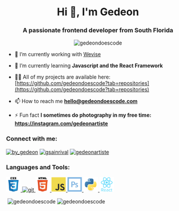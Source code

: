 <h1 align="center">Hi 👋, I'm Gedeon</h1>
<h3 align="center">A passionate frontend developer from South Florida</h3>

<p align="center" padding="10px"> <img src="https://komarev.com/ghpvc/?username=gedeondoescode&label=Profile%20views&color=0e75b6&style=flat" alt="gedeondoescode" /> </p>

- 🔭 I’m currently working with [Wevise](https://www.wevise.org/)

- 🌱 I’m currently learning **Javascript and the React Framework**

- 👨‍💻 All of my projects are available here: [https://github.com/gedeondoescode?tab=repositories](https://github.com/gedeondoescode?tab=repositories)

- 📫 How to reach me **[hello@gedeondoescode.com](mailto:hello@gedeondoescode.com)**

- ⚡ Fun fact **I sometimes do photography in my free time: https://instagram.com/gedeonartiste**

<h3 align="left">Connect with me:</h3>
<p align="left">
<a href="https://twitter.com/by_gedeon" target="blank"><img align="center" src="https://raw.githubusercontent.com/rahuldkjain/github-profile-readme-generator/master/src/images/icons/Social/twitter.svg" alt="by_gedeon" height="30" width="40" /></a>
<a href="https://linkedin.com/in/gsainrival" target="blank"><img align="center" src="https://raw.githubusercontent.com/rahuldkjain/github-profile-readme-generator/master/src/images/icons/Social/linked-in-alt.svg" alt="gsainrival" height="30" width="40" /></a>
<a href="https://instagram.com/gedeonartiste" target="blank"><img align="center" src="https://raw.githubusercontent.com/rahuldkjain/github-profile-readme-generator/master/src/images/icons/Social/instagram.svg" alt="gedeonartiste" height="30" width="40" /></a>
</p>

<h3 align="left">Languages and Tools:</h3>
<p align="left"> <a href="https://www.w3schools.com/css/" target="_blank" rel="noreferrer"> <img src="https://raw.githubusercontent.com/devicons/devicon/master/icons/css3/css3-original-wordmark.svg" alt="css3" width="40" height="40"/> </a> <a href="https://git-scm.com/" target="_blank" rel="noreferrer"> <img src="https://www.vectorlogo.zone/logos/git-scm/git-scm-icon.svg" alt="git" width="40" height="40"/> </a> <a href="https://www.w3.org/html/" target="_blank" rel="noreferrer"> <img src="https://raw.githubusercontent.com/devicons/devicon/master/icons/html5/html5-original-wordmark.svg" alt="html5" width="40" height="40"/> </a> <a href="https://developer.mozilla.org/en-US/docs/Web/JavaScript" target="_blank" rel="noreferrer"> <img src="https://raw.githubusercontent.com/devicons/devicon/master/icons/javascript/javascript-original.svg" alt="javascript" width="40" height="40"/> </a> <a href="https://www.photoshop.com/en" target="_blank" rel="noreferrer"> <img src="https://raw.githubusercontent.com/devicons/devicon/master/icons/photoshop/photoshop-line.svg" alt="photoshop" width="40" height="40"/> </a> <a href="https://www.python.org" target="_blank" rel="noreferrer"> <img src="https://raw.githubusercontent.com/devicons/devicon/master/icons/python/python-original.svg" alt="python" width="40" height="40"/> </a> <a href="https://reactjs.org/" target="_blank" rel="noreferrer"> <img src="https://raw.githubusercontent.com/devicons/devicon/master/icons/react/react-original-wordmark.svg" alt="react" width="40" height="40"/> </a> </p>

<p>&nbsp;<img align="center" src="https://github-readme-stats.vercel.app/api?username=gedeondoescode&show_icons=true&locale=en&theme=tokyonight" alt="gedeondoescode" />
<img align="center" src="https://github-readme-streak-stats.herokuapp.com/?user=gedeondoescode&theme=tokyonight" alt="gedeondoescode" />
</p>



